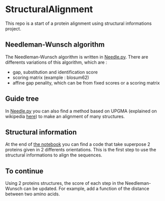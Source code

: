 # StructuralAlignment

This repo is a start of a protein alignment using structural informations project.

## Needleman-Wunsch algorithm

The Needleman-Wunsch algorithm is written in [Needle.py](Needle.py). There are differents variations of this algorithm, which are :
* gap, substitution and identification score
* scoring matrix (example : blosum62)
* affine gap penality, which can be from fixed scores or a scoring matrix

## Guide tree

In [Needle.py](Needle.py) you can also find a method based on UPGMA (explained on wikipedia [here](https://en.wikipedia.org/wiki/UPGMA)) to make an alignment of many structures.

## Structural information

At the end of [the notebook](Sequence_Profile_Alignment.ipynb) you can find a code that take superpose 2 proteins given in 2 differents orientations. This is the first step to use the structural informations to align the sequences.

## To continue

Using 2 proteins structures, the score of each step in the Needleman-Wunsch can be updated. For example, add a function of the distance between two amino acids.